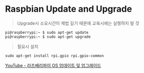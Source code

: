 # Raspbian Update and Upgrade
> Upgrade시 소요시간이 제법 길기 때문에 교육시에는 실행하지 말 것

<pre>
<code>pi@raspberrypi:~ $ sudo apt-get update
pi@raspberrypi:~ $ sudo apt-get upgrade</code>
</pre>

> 필요시 설치
<pre><code>sudo apt-get install rpi.gpio rpi.gpio-common</code></pre>

[YouTube - 라즈베리파이 OS 업데이트 및 업그레이드](https://youtu.be/ODfQbZxYp7Y)
